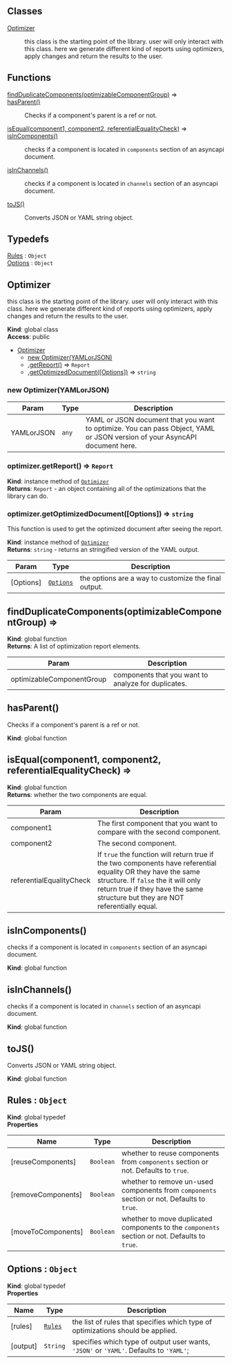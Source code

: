 ## Classes

<dl>
<dt><a href="#Optimizer">Optimizer</a></dt>
<dd><p>this class is the starting point of the library.
user will only interact with this class. here we generate different kind of reports using optimizers, apply changes and return the results to the user.</p>
</dd>
</dl>

## Functions

<dl>
<dt><a href="#findDuplicateComponents">findDuplicateComponents(optimizableComponentGroup)</a> ⇒</dt>
<dd></dd>
<dt><a href="#hasParent">hasParent()</a></dt>
<dd><p>Checks if a component&#39;s parent is a ref or not.</p>
</dd>
<dt><a href="#isEqual">isEqual(component1, component2, referentialEqualityCheck)</a> ⇒</dt>
<dd></dd>
<dt><a href="#isInComponents">isInComponents()</a></dt>
<dd><p>checks if a component is located in <code>components</code> section of an asyncapi document.</p>
</dd>
<dt><a href="#isInChannels">isInChannels()</a></dt>
<dd><p>checks if a component is located in <code>channels</code> section of an asyncapi document.</p>
</dd>
<dt><a href="#toJS">toJS()</a></dt>
<dd><p>Converts JSON or YAML string object.</p>
</dd>
</dl>

## Typedefs

<dl>
<dt><a href="#Rules">Rules</a> : <code>Object</code></dt>
<dd></dd>
<dt><a href="#Options">Options</a> : <code>Object</code></dt>
<dd></dd>
</dl>

<a name="Optimizer"></a>

## Optimizer
this class is the starting point of the library.
user will only interact with this class. here we generate different kind of reports using optimizers, apply changes and return the results to the user.

**Kind**: global class  
**Access**: public  

* [Optimizer](#Optimizer)
    * [new Optimizer(YAMLorJSON)](#new_Optimizer_new)
    * [.getReport()](#Optimizer+getReport) ⇒ <code>Report</code>
    * [.getOptimizedDocument([Options])](#Optimizer+getOptimizedDocument) ⇒ <code>string</code>

<a name="new_Optimizer_new"></a>

### new Optimizer(YAMLorJSON)

| Param | Type | Description |
| --- | --- | --- |
| YAMLorJSON | <code>any</code> | YAML or JSON document that you want to optimize. You can pass Object, YAML or JSON version of your AsyncAPI document here. |

<a name="Optimizer+getReport"></a>

### optimizer.getReport() ⇒ <code>Report</code>
**Kind**: instance method of [<code>Optimizer</code>](#Optimizer)  
**Returns**: <code>Report</code> - an object containing all of the optimizations that the library can do.  
<a name="Optimizer+getOptimizedDocument"></a>

### optimizer.getOptimizedDocument([Options]) ⇒ <code>string</code>
This function is used to get the optimized document after seeing the report.

**Kind**: instance method of [<code>Optimizer</code>](#Optimizer)  
**Returns**: <code>string</code> - returns an stringified version of the YAML output.  

| Param | Type | Description |
| --- | --- | --- |
| [Options] | [<code>Options</code>](#Options) | the options are a way to customize the final output. |

<a name="findDuplicateComponents"></a>

## findDuplicateComponents(optimizableComponentGroup) ⇒
**Kind**: global function  
**Returns**: A list of optimization report elements.  

| Param | Description |
| --- | --- |
| optimizableComponentGroup | components that you want to analyze for duplicates. |

<a name="hasParent"></a>

## hasParent()
Checks if a component's parent is a ref or not.

**Kind**: global function  
<a name="isEqual"></a>

## isEqual(component1, component2, referentialEqualityCheck) ⇒
**Kind**: global function  
**Returns**: whether the two components are equal.  

| Param | Description |
| --- | --- |
| component1 | The first component that you want to compare with the second component. |
| component2 | The second component. |
| referentialEqualityCheck | If `true` the function will return true if the two components have referential equality OR they have the same structure. If `false` the it will only return true if they have the same structure but they are NOT referentially equal. |

<a name="isInComponents"></a>

## isInComponents()
checks if a component is located in `components` section of an asyncapi document.

**Kind**: global function  
<a name="isInChannels"></a>

## isInChannels()
checks if a component is located in `channels` section of an asyncapi document.

**Kind**: global function  
<a name="toJS"></a>

## toJS()
Converts JSON or YAML string object.

**Kind**: global function  
<a name="Rules"></a>

## Rules : <code>Object</code>
**Kind**: global typedef  
**Properties**

| Name | Type | Description |
| --- | --- | --- |
| [reuseComponents] | <code>Boolean</code> | whether to reuse components from `components` section or not. Defaults to `true`. |
| [removeComponents] | <code>Boolean</code> | whether to remove un-used components from `components` section or not. Defaults to `true`. |
| [moveToComponents] | <code>Boolean</code> | whether to move duplicated components to the `components` section or not. Defaults to `true`. |

<a name="Options"></a>

## Options : <code>Object</code>
**Kind**: global typedef  
**Properties**

| Name | Type | Description |
| --- | --- | --- |
| [rules] | [<code>Rules</code>](#Rules) | the list of rules that specifies which type of optimizations should be applied. |
| [output] | <code>String</code> | specifies which type of output user wants, `'JSON'` or `'YAML'`. Defaults to `'YAML'`; |

